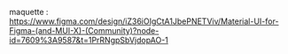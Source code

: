 maquette : https://www.figma.com/design/iZ36iOIgCtA1JbePNETViv/Material-UI-for-Figma-(and-MUI-X)-(Community)?node-id=7609%3A9587&t=1PrRNgpSbVjdopAO-1
